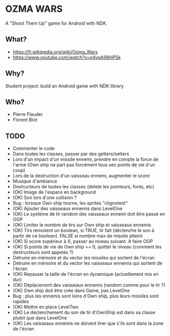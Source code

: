 # OZMA WARS #

A "Shoot Them Up" game for Android with NDK.

## What? ##

* https://fr.wikipedia.org/wiki/Ozma_Wars
* https://www.youtube.com/watch?v=p4vqA98HP5k

## Why? ##

Student project: build an Android game with NDK library

## Who? ##

* Pierre Flauder
* Florent Blot

## TODO ##

* Commenter le code
* Dans toutes les classes, passer par des getters/setters
* Lors d'un impact d'un missile ennemi, prendre en compte la force de l'arme (Own ship ne part pas forcément tous ses points de vie d'un coup)
* Lors de la destruction d'un vaisseau ennemi, augmenter le score
* Musique d'ambiance
* Destructeurs de toutes les classes (delete les pointeurs, fonts, etc)
* (OK) Image de l'espace en background
* (OK) Son lors d'une collision ?
* Bug : lorsque Own ship tourne, les sprites "clignotent"
* (OK) Ajouter des vaisseaux ennemis dans LevelOne
* (OK) Le système de tir random des vaisseaux ennemi doit être passé en OOP
* (OK) Limiter le nombre de tirs sur Own ship et vaisseaux ennemis
* (OK) Tirs renvoient un boolean, si TRUE, tir fait (déclenche le son à partir de ce boolean). FALSE si nombre max de missile atteint
* (OK) Si score supérieur à X, passer au niveau suivant. A faire OOP
* (OK) Si points de vie de Own ship == 0, quitter le niveau (comment les destructeurs sont appelés ?)
* Détruire en mémoire et du vector les missiles qui sortent de l'écran
* Détruire en mémoire et du vector les vaisseaux ennemis qui sortent de l'écran
* (OK) Repasser la taille de l'écran en dynamique (actuellement mis en dur)
* (OK) Déplacement des vaisseaux ennemis (random comme pour le tir ?)
* (OK) Own ship doit être crée dans Game, pas LevelOne
* Bug : plus les ennemis sont loins d'Own ship, plus leurs missiles sont rapides
* (OK) Mettre en place LevelTwo
* (OK) Le déclenchement du son de tir d'OwnShip est dans sa classe plutot que dans LevelOne
* (OK) Les vaisseaux ennemis ne doivent tirer que s'ils sont dans la zone de l'écran